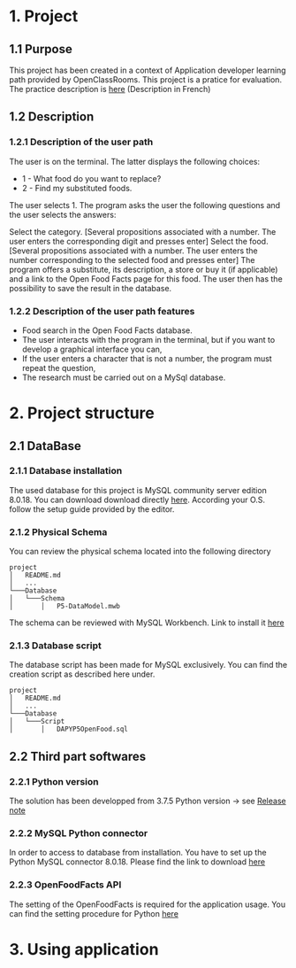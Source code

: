 # 1. Project

## 1.1 Purpose 
This project has been created in a context of Application developer learning path provided by OpenClassRooms. This project is a pratice for evaluation. The practice description is [here](https://openclassrooms.com/fr/projects/157/assignment) (Description in French)

## 1.2 Description

### 1.2.1 Description of the user path
The user is on the terminal. The latter displays the following choices:

* 1 - What food do you want to replace?
* 2 - Find my substituted foods.

The user selects 1. The program asks the user the following questions and the user selects the answers:

Select the category. [Several propositions associated with a number. The user enters the corresponding digit and presses enter]
Select the food. [Several propositions associated with a number. The user enters the number corresponding to the selected food and presses enter]
The program offers a substitute, its description, a store or buy it (if applicable) and a link to the Open Food Facts page for this food.
The user then has the possibility to save the result in the database.
 

### 1.2.2 Description of the user path features

* Food search in the Open Food Facts database.
* The user interacts with the program in the terminal, but if you want to develop a graphical interface you can,
* If the user enters a character that is not a number, the program must repeat the question,
* The research must be carried out on a MySql database.

# 2. Project structure 

## 2.1 DataBase

### 2.1.1 Database installation 

The used database for this project is MySQL community server edition 8.0.18. You can download download directly [here](https://dev.mysql.com/downloads/mysql/).
According your O.S. follow the setup guide provided by the editor. 

### 2.1.2 Physical Schema
You can review the physical schema located into the following directory 

```
project
│   README.md   
│   ...
└───Database
│   └───Schema
│       │   P5-DataModel.mwb

```

The schema can be reviewed with MySQL Workbench. Link to install it [here](https://dev.mysql.com/downloads/workbench/)

### 2.1.3 Database script

The database script has been made for MySQL exclusively. You can find the creation script as described here under. 

```
project
│   README.md   
│   ...
└───Database
│   └───Script
│       │   DAPYP5OpenFood.sql

```

## 2.2 Third part softwares

### 2.2.1 Python version 
The solution has been developped from 3.7.5 Python version -> see [Release note](https://www.python.org/downloads/release/python-375/)

### 2.2.2 MySQL Python connector 
In order to access to database from installation. You have to set up the Python MySQL connector 8.0.18. Please find the link to download [here](https://dev.mysql.com/downloads/connector/python/)

### 2.2.3 OpenFoodFacts API

The setting of the OpenFoodFacts is required for the application usage. You can find the setting procedure for Python [here](https://github.com/openfoodfacts/openfoodfacts-python)


# 3. Using application 